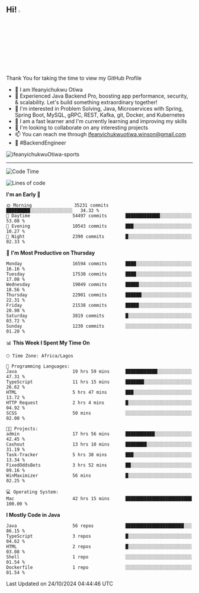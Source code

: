 <!-- BLOG-POST-LIST:START --><!-- BLOG-POST-LIST:END -->

## Hi! <img src="https://media.giphy.com/media/hvRJCLFzcasrR4ia7z/giphy.gif" width="4%"> 

Thank You for taking the time to view my GitHub Profile

- 👋 I am Ifeanyichukwu Otiwa
- 🚀 Experienced Java Backend Pro, boosting app performance, security, & scalability. Let's build something extraordinary together!
- 👀 I'm interested in Problem Solving, Java, Microservices with Spring, Spring Boot, MySQL, gRPC, REST, Kafka, git, Docker, and Kubernetes
- 🌱 I am a fast learner and I'm currently learning and improving my skills
- 💞️ I'm looking to collaborate on any interesting projects
- 📫 You can reach me through ifeanyichukwuotiwa.winson@gmail.com
- 🚀 #BackendEngineer

<p align="left" marginTop="10px"> <img src="https://komarev.com/ghpvc/?username=ifeanyichukwuOtiwa-sports&label=Profile%20views&color=0e75b6&style=for-the-badge" alt="ifeanyichukwuOtiwa-sports" /> </p>

***

<!--START_SECTION:waka-->
![Code Time](http://img.shields.io/badge/Code%20Time-3%2C032%20hrs%2052%20mins-blue)

![Lines of code](https://img.shields.io/badge/From%20Hello%20World%20I%27ve%20Written-25.2%20million%20lines%20of%20code-blue)

**I'm an Early 🐤** 

```text
🌞 Morning                35231 commits       █████████░░░░░░░░░░░░░░░░   34.32 % 
🌆 Daytime                54497 commits       █████████████░░░░░░░░░░░░   53.08 % 
🌃 Evening                10543 commits       ███░░░░░░░░░░░░░░░░░░░░░░   10.27 % 
🌙 Night                  2390 commits        █░░░░░░░░░░░░░░░░░░░░░░░░   02.33 % 
```
📅 **I'm Most Productive on Thursday** 

```text
Monday                   16594 commits       ████░░░░░░░░░░░░░░░░░░░░░   16.16 % 
Tuesday                  17530 commits       ████░░░░░░░░░░░░░░░░░░░░░   17.08 % 
Wednesday                19049 commits       █████░░░░░░░░░░░░░░░░░░░░   18.56 % 
Thursday                 22901 commits       ██████░░░░░░░░░░░░░░░░░░░   22.31 % 
Friday                   21538 commits       █████░░░░░░░░░░░░░░░░░░░░   20.98 % 
Saturday                 3819 commits        █░░░░░░░░░░░░░░░░░░░░░░░░   03.72 % 
Sunday                   1230 commits        ░░░░░░░░░░░░░░░░░░░░░░░░░   01.20 % 
```


📊 **This Week I Spent My Time On** 

```text
🕑︎ Time Zone: Africa/Lagos

💬 Programming Languages: 
Java                     19 hrs 59 mins      ████████████░░░░░░░░░░░░░   47.31 % 
TypeScript               11 hrs 15 mins      ███████░░░░░░░░░░░░░░░░░░   26.62 % 
HTML                     5 hrs 47 mins       ███░░░░░░░░░░░░░░░░░░░░░░   13.72 % 
HTTP Request             2 hrs 4 mins        █░░░░░░░░░░░░░░░░░░░░░░░░   04.92 % 
SCSS                     50 mins             ░░░░░░░░░░░░░░░░░░░░░░░░░   02.00 % 

🐱‍💻 Projects: 
admin                    17 hrs 56 mins      ███████████░░░░░░░░░░░░░░   42.45 % 
Cashout                  13 hrs 10 mins      ████████░░░░░░░░░░░░░░░░░   31.19 % 
Task-Tracker             5 hrs 38 mins       ███░░░░░░░░░░░░░░░░░░░░░░   13.34 % 
FixedOddsBets            3 hrs 52 mins       ██░░░░░░░░░░░░░░░░░░░░░░░   09.16 % 
WinMaximizer             56 mins             █░░░░░░░░░░░░░░░░░░░░░░░░   02.25 % 

💻 Operating System: 
Mac                      42 hrs 15 mins      █████████████████████████   100.00 % 
```

**I Mostly Code in Java** 

```text
Java                     56 repos            ██████████████████████░░░   86.15 % 
TypeScript               3 repos             █░░░░░░░░░░░░░░░░░░░░░░░░   04.62 % 
HTML                     2 repos             █░░░░░░░░░░░░░░░░░░░░░░░░   03.08 % 
Shell                    1 repo              ░░░░░░░░░░░░░░░░░░░░░░░░░   01.54 % 
Dockerfile               1 repo              ░░░░░░░░░░░░░░░░░░░░░░░░░   01.54 % 
```




 Last Updated on 24/10/2024 04:44:46 UTC
<!--END_SECTION:waka-->

<!--
<p align="center">
![trophy](https://github-profile-trophy.vercel.app/?username=ifeanyichukwuOtiwa-sports&theme=onedark) (https://github.com/ryo-ma/github-profile-trophy)
</p>
-->

<!---
ifeanyi-otiwa/ifeanyi-otiwa is a ✨ special ✨ repository because its `README.md` (this file) appears on your GitHub profile.
You can click the Preview link to take a look at your changes.
--->
